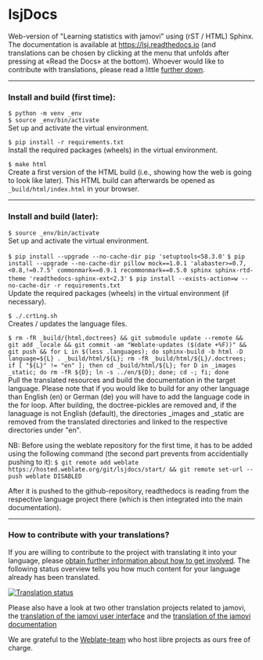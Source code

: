 # lsjDocs

Web-version of "Learning statistics with jamovi" using (rST / HTML) Sphinx. The documentation is available at https://lsj.readthedocs.io (and translations can be chosen by clicking at the menu that unfolds after pressing at «Read the Docs» at the bottom). Whoever would like to contribute with translations, please read a little [further down](#translate).

-----------

### Install and build (first time):

   `$ python -m venv _env`<br>
   `$ source _env/bin/activate`<br>
   Set up and activate the virtual environment.<br>

   `$ pip install -r requirements.txt`<br>
   Install the required packages (wheels) in the virtual environment.<br>

   `$ make html`<br>
   Create a first version of the HTML build (i.e., showing how the web is going to look like later). This HTML build can afterwards be opened as `_build/html/index.html` in your browser.<br>

-----------

### Install and build (later):

   `$ source _env/bin/activate`<br>
   Set up and activate the virtual environment.<br>
   
   `$ pip install --upgrade --no-cache-dir pip 'setuptools<58.3.0'`
   `$ pip install --upgrade --no-cache-dir pillow mock==1.0.1 'alabaster>=0.7,<0.8,!=0.7.5' commonmark==0.9.1 recommonmark==0.5.0 sphinx sphinx-rtd-theme 'readthedocs-sphinx-ext<2.3'`
   `$ pip install --exists-action=w --no-cache-dir -r requirements.txt`<br>
   Update the required packages (wheels) in the virtual environment (if necessary).<br>

   `$ ./.crtLng.sh`<br>
   Creates / updates the language files.

   `$ rm -fR _build/{html,doctrees} && git submodule update --remote && git add _locale && git commit -am "Weblate-updates ($(date +%F))" && git push && for L in $(less .languages); do sphinx-build -b html -D language=${L} . _build/html/${L}; rm -fR _build/html/${L}/.doctrees; if [ "${L}" != "en" ]; then cd _build/html/${L}; for D in _images _static; do rm -fR ${D}; ln -s ../en/${D}; done; cd -; fi; done`<br>
   Pull the translated resources and build the documentation in the target language. Please note that if you would like to build for any other language than English (en) or German (de) you will have to add the language code in the for loop. After building, the doctree-pickles are removed and, if the lanaguage is not English (default), the directories _images and _static are removed from the translated directories and linked to the respective directories under "en".<br>

   NB: Before using the weblate repository for the first time, it has to be added using the following command (the second part prevents from accidentially pushing to it):
   `$ git remote add weblate https://hosted.weblate.org/git/lsjdocs/start/ && git remote set-url --push weblate DISABLED`

   After it is pushed to the github-repository, readthedocs is reading from the respective language project there (which is then integrated into the main documentation).<br>

-----------

### How to contribute with your translations?<a name="translate"></a>

If you are willing to contribute to the project with translating it into your language, please [obtain further information about how to get involved](https://hosted.weblate.org/engage/lsjdocs/). The following status overview tells you how much content for your language already has been translated.

<a href="https://hosted.weblate.org/engage/lsjdocs/">
<img src="https://hosted.weblate.org/widgets/lsjdocs/-/multi-auto.svg" alt="Translation status" />
</a>

Please also have a look at two other translation projects related to jamovi, the [translation of the jamovi user interface](https://hosted.weblate.org/engage/jamovi/) and the [translation of the jamovi documentation](https://hosted.weblate.org/engage/jamovidocs/)

We are grateful to the [Weblate-team](https://weblate.org/) who host libre projects as ours free of charge.
